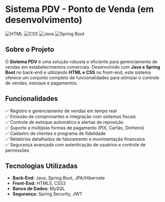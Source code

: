 # Sistema PDV - Ponto de Venda (em desenvolvimento)

![HTML](https://img.shields.io/badge/HTML5-E34F26?style=for-the-badge&logo=html5&logoColor=white)
![CSS](https://img.shields.io/badge/CSS3-1572B6?style=for-the-badge&logo=css3&logoColor=white)
![Java](https://img.shields.io/badge/Java-yellow)
![Spring Boot](https://img.shields.io/badge/Spring%20Boot-6DB33F?style=for-the-badge&logo=spring-boot&logoColor=white)

## Sobre o Projeto

O **Sistema PDV** é uma solução robusta e eficiente para gerenciamento de vendas em estabelecimentos comerciais. Desenvolvido com **Java e Spring Boot** no back-end e utilizando **HTML e CSS** no front-end, este sistema oferece um conjunto completo de funcionalidades para otimizar o controle de vendas, estoque e pagamentos.

## Funcionalidades

✅ Registro e gerenciamento de vendas em tempo real  
✅ Emissão de comprovantes e integração com sistemas fiscais  
✅ Controle de estoque automático e alertas de reposição  
✅ Suporte a múltiplas formas de pagamento (PIX, Cartão, Dinheiro)  
✅ Cadastro de clientes e programa de fidelidade  
✅ Relatórios detalhados de faturamento e movimentação financeira  
✅ Segurança avançada com autenticação de usuários e controle de permissões  

## Tecnologias Utilizadas

- **Back-End:** Java, Spring Boot, JPA/Hibernate
- **Front-End:** HTML5, CSS3
- **Banco de Dados:** MySQL
- **Segurança:** Spring Security, JWT
